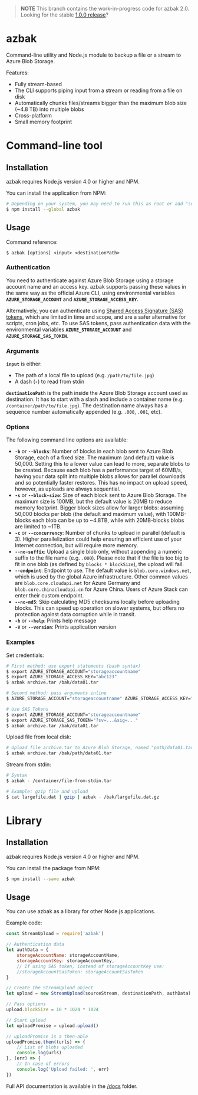 > **NOTE** This branch contains the work-in-progress code for azbak 2.0.
> Looking for the stable [1.0.0 release](https://github.com/EgoAleSum/azbak.js/tree/v1.0.0)?

# azbak

Command-line utility and Node.js module to backup a file or a stream to Azure Blob Storage.

Features:

- Fully stream-based
- The CLI supports piping input from a stream or reading from a file on disk
- Automatically chunks files/streams bigger than the maximum blob size (~4.8 TB) into multiple blobs
- Cross-platform
- Small memory footprint

# Command-line tool

## Installation

azbak requires Node.js version 4.0 or higher and NPM.

You can install the application from NPM:

````sh
# Depending on your system, you may need to run this as root or add "sudo"
$ npm install --global azbak
````

## Usage

Command reference:

````
$ azbak [options] <input> <destinationPath>
````

### Authentication

You need to authenticate against Azure Blob Storage using a storage account name and an access key. azbak supports passing these values in the same way as the official Azure CLI, using environmental variables **`AZURE_STORAGE_ACCOUNT`** and **`AZURE_STORAGE_ACCESS_KEY`**.

Alternatively, you can authenticate using [Shared Access Signature (SAS) tokens](https://docs.microsoft.com/en-us/azure/storage/storage-dotnet-shared-access-signature-part-1), which are limited in time and scope, and are a safer alternative for scripts, cron jobs, etc. To use SAS tokens, pass authentication data with the environmental variables **`AZURE_STORAGE_ACCOUNT`** and **`AZURE_STORAGE_SAS_TOKEN`**.

### Arguments

**`input`** is either:
- The path of a local file to upload (e.g. `/path/to/file.jpg`)
- A dash (**`-`**) to read from stdin

**`destinationPath`** is the path inside the Azure Blob Storage account used as destination. It has to start with a slash and include a container name (e.g. `/container/path/to/file.jpg`). The destination name always has a sequence number automatically appended (e.g. `.000`, `.001`, etc).

### Options

The following command line options are available:

- **`-b`** or **`--blocks`**: Number of blocks in each blob sent to Azure Blob Storage, each of a fixed size. The maximum (and default) value is 50,000. Setting this to a lower value can lead to more, separate blobs to be created. Because each blob has a performance target of 60MB/s, having your data split into multiple blobs allows for parallel downloads and so potentially faster restores. This has no impact on upload speed, however, as uploads are always sequential.
- **`-s`** or **`--block-size`**: Size of each block sent to Azure Blob Storage. The maximum size is 100MB, but the default value is 20MB to reduce memory footprint. Bigger block sizes allow for larger blobs: assuming 50,000 blocks per blob (the default and maximum value), with 100MB-blocks each blob can be up to ~4.8TB, while with 20MB-blocks blobs are limited to ~1TB.
- **`-c`** or **`--concurrency`**: Number of chunks to upload in parallel (default is 3). Higher parallelization could help ensuring an efficient use of your Internet connection, but will require more memory.
- **`--no-suffix`**: Upload a single blob only, without appending a numeric suffix to the file name (e.g. `.000`). Please note that if the file is too big to fit in one blob (as defined by `blocks * blockSize`), the upload will fail.
- **`--endpoint`**: Endpoint to use. The default value is `blob.core.windows.net`, which is used by the global Azure infrastructure. Other common values are `blob.core.cloudapi.net` for Azure Germany and `blob.core.chinacloudapi.cn` for Azure China. Users of Azure Stack can enter their custom endpoint.
- **`--no-md5`**: Skip calculating MD5 checksums locally before uploading blocks. This can speed up operation on slower systems, but offers no protection against data corruption while in transit.
- **`-h`** or **`--help`**: Prints help message
- **`-V`** or **`--version`**: Prints application version

### Examples

Set credentials:

````sh
# First method: use export statements (bash syntax)
$ export AZURE_STORAGE_ACCOUNT="storageaccountname"
$ export AZURE_STORAGE_ACCESS_KEY="abc123"
$ azbak archive.tar /bak/data01.tar

# Second method: pass arguments inline
$ AZURE_STORAGE_ACCOUNT="storageaccountname" AZURE_STORAGE_ACCESS_KEY="abc123" azbak archive.tar /bak/data01.tar

# Use SAS Tokens
$ export AZURE_STORAGE_ACCOUNT="storageaccountname"
$ export AZURE_STORAGE_SAS_TOKEN="?sv=...&sig=..."
$ azbak archive.tar /bak/data01.tar
````

Upload file from local disk:

````sh
# Upload file archive.tar to Azure Blob Storage, named "path/data01.tar" inside the Storage Account "bak"
$ azbak archive.tar /bak/path/data01.tar
````

Stream from stdin:

````sh
# Syntax
$ azbak - /container/file-from-stdin.tar

# Example: gzip file and upload
$ cat largefile.dat | gzip | azbak - /bak/largefile.dat.gz
````

# Library

## Installation

azbak requires Node.js version 4.0 or higher and NPM.

You can install the package from NPM:

````sh
$ npm install --save azbak
````

## Usage

You can use azbak as a library for other Node.js applications.

Example code:

````js
const StreamUpload = require('azbak')

// Authentication data
let authData = {
    storageAccountName: storageAccountName,
    storageAccountKey: storageAccountKey,
    // If using SAS token, instead of storageAccountKey use:
    //storageAccountSasToken: storageAccountSasToken
}

// Create the StreamUpload object
let upload = new StreamUpload(sourceStream, destinationPath, authData)

// Pass options
upload.blockSize = 10 * 1024 * 1024

// Start upload
let uploadPromise = upload.upload()

// uploadPromise is a then-able
uploadPromise.then((urls) => {
    // List of blobs uploaded
    console.log(urls)
}, (err) => {
    // In case of errors
    console.log('Upload failed: ', err)
})
````

Full API documentation is available in the [/docs](docs) folder.
